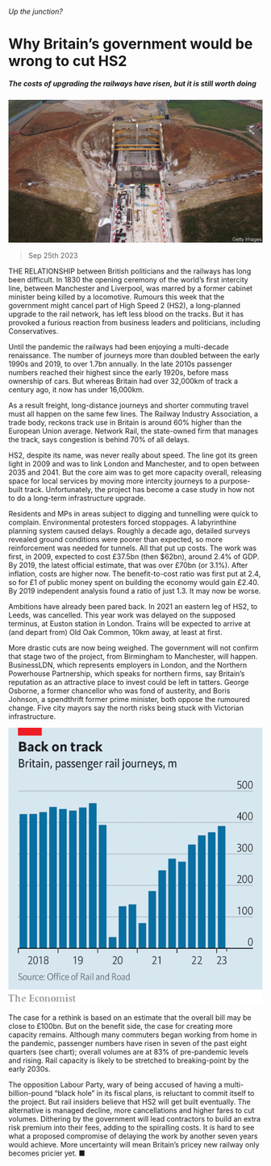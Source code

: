 ###### Up the junction?

# Why Britain’s government would be wrong to cut HS2 

##### The costs of upgrading the railways have risen, but it is still worth doing 

![image](images/20230930_BRP501.jpg) 

> Sep 25th 2023 

THE RELATIONSHIP between British politicians and the railways has long been difficult. In 1830 the opening ceremony of the world’s first intercity line, between Manchester and Liverpool, was marred by a former cabinet minister being killed by a locomotive. Rumours this week that the government might cancel part of High Speed 2 (HS2), a long-planned upgrade to the rail network, has left less blood on the tracks. But it has provoked a furious reaction from business leaders and politicians, including Conservatives. 

Until the pandemic the railways had been enjoying a multi-decade renaissance. The number of journeys more than doubled between the early 1990s and 2019, to over 1.7bn annually. In the late 2010s passenger numbers reached their highest since the early 1920s, before mass ownership of cars. But whereas Britain had over 32,000km of track a century ago, it now has under 16,000km. 

As a result freight, long-distance journeys and shorter commuting travel must all happen on the same few lines. The Railway Industry Association, a trade body, reckons track use in Britain is around 60% higher than the European Union average. Network Rail, the state-owned firm that manages the track, says congestion is behind 70% of all delays. 

HS2, despite its name, was never really about speed. The line got its green light in 2009 and was to link London and Manchester, and to open between 2035 and 2041. But the core aim was to get more capacity overall, releasing space for local services by moving more intercity journeys to a purpose-built track. Unfortunately, the project has become a case study in how not to do a long-term infrastructure upgrade.

Residents and MPs in areas subject to digging and tunnelling were quick to complain. Environmental protesters forced stoppages. A labyrinthine planning system caused delays. Roughly a decade ago, detailed surveys revealed ground conditions were poorer than expected, so more reinforcement was needed for tunnels. All that put up costs. The work was first, in 2009, expected to cost £37.5bn (then $62bn), around 2.4% of GDP. By 2019, the latest official estimate, that was over £70bn (or 3.1%). After inflation, costs are higher now. The benefit-to-cost ratio was first put at 2.4, so for £1 of public money spent on building the economy would gain £2.40. By 2019 independent analysis found a ratio of just 1.3. It may now be worse. 

Ambitions have already been pared back. In 2021 an eastern leg of HS2, to Leeds, was cancelled. This year work was delayed on the supposed terminus, at Euston station in London. Trains will be expected to arrive at (and depart from) Old Oak Common, 10km away, at least at first. 

More drastic cuts are now being weighed. The government will not confirm that stage two of the project, from Birmingham to Manchester, will happen. BusinessLDN, which represents employers in London, and the Northern Powerhouse Partnership, which speaks for northern firms, say Britain’s reputation as an attractive place to invest could be left in tatters. George Osborne, a former chancellor who was fond of austerity, and Boris Johnson, a spendthrift former prime minister, both oppose the rumoured change. Five city mayors say the north risks being stuck with Victorian infrastructure.

![image](images/20230930_BRC705.png) 


The case for a rethink is based on an estimate that the overall bill may be close to £100bn. But on the benefit side, the case for creating more capacity remains. Although many commuters began working from home in the pandemic, passenger numbers have risen in seven of the past eight quarters (see chart); overall volumes are at 83% of pre-pandemic levels and rising. Rail capacity is likely to be stretched to breaking-point by the early 2030s.

The opposition Labour Party, wary of being accused of having a multi-billion-pound “black hole” in its fiscal plans, is reluctant to commit itself to the project. But rail insiders believe that HS2 will get built eventually. The alternative is managed decline, more cancellations and higher fares to cut volumes. Dithering by the government will lead contractors to build an extra risk premium into their fees, adding to the spiralling costs. It is hard to see what a proposed compromise of delaying the work by another seven years would achieve. More uncertainty will mean Britain’s pricey new railway only becomes pricier yet. ■


